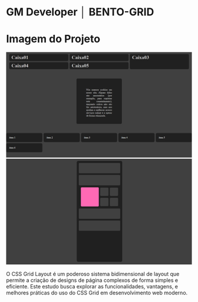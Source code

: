 # GM Developer │ BENTO-GRID

# Imagem do Projeto
![imagem do projeto](./img/img-projeto.png)
![imagem do projeto](./img/img-projeto-02.png)

O CSS Grid Layout é um poderoso sistema bidimensional de layout que permite a criação de designs de página complexos de forma simples e eficiente. Este estudo busca explorar as funcionalidades, vantagens, e melhores práticas do uso do CSS Grid em desenvolvimento web moderno.


